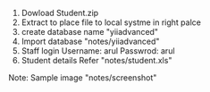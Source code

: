 1. Dowload Student.zip
2. Extract to place file to local systme in right palce
3. create database name "yiiadvanced"
4. Import database "notes/yiiadvanced" 
5. Staff login 
    Username: arul
    Passwrod: arul
6. Student details Refer "notes/student.xls"

Note: Sample image "notes/screenshot"
